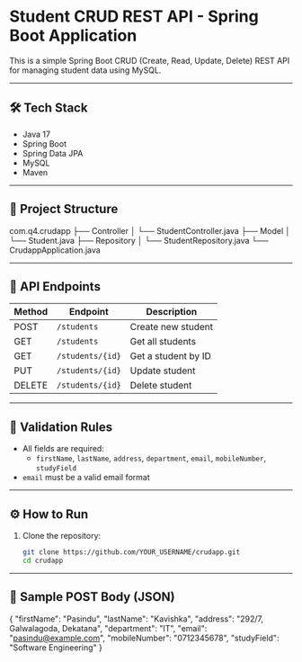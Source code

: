 # Student CRUD REST API - Spring Boot Application

This is a simple Spring Boot CRUD (Create, Read, Update, Delete) REST API for managing student data using MySQL.

---

## 🛠️ Tech Stack

- Java 17
- Spring Boot
- Spring Data JPA
- MySQL
- Maven

---

## 📁 Project Structure

com.q4.crudapp
├── Controller
│   └── StudentController.java
├── Model
│   └── Student.java
├── Repository
│   └── StudentRepository.java
└── CrudappApplication.java

---

## 🧪 API Endpoints

| Method | Endpoint        | Description          |
|--------|------------------|----------------------|
| POST   | `/students`      | Create new student   |
| GET    | `/students`      | Get all students     |
| GET    | `/students/{id}` | Get a student by ID  |
| PUT    | `/students/{id}` | Update student       |
| DELETE | `/students/{id}` | Delete student       |

---

## 🔐 Validation Rules

- All fields are required:
  - `firstName`, `lastName`, `address`, `department`, `email`, `mobileNumber`, `studyField`
- `email` must be a valid email format

---

## ⚙️ How to Run

1. Clone the repository:
   ```bash
   git clone https://github.com/YOUR_USERNAME/crudapp.git
   cd crudapp

---

## 🧪 Sample POST Body (JSON)

{
  "firstName": "Pasindu",
  "lastName": "Kavishka",
  "address": "292/7, Galwalagoda, Dekatana",
  "department": "IT",
  "email": "pasindu@example.com",
  "mobileNumber": "0712345678",
  "studyField": "Software Engineering"
}

